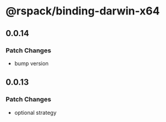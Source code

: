 # @rspack/binding-darwin-x64

## 0.0.14

### Patch Changes

- bump version

## 0.0.13

### Patch Changes

- optional strategy
